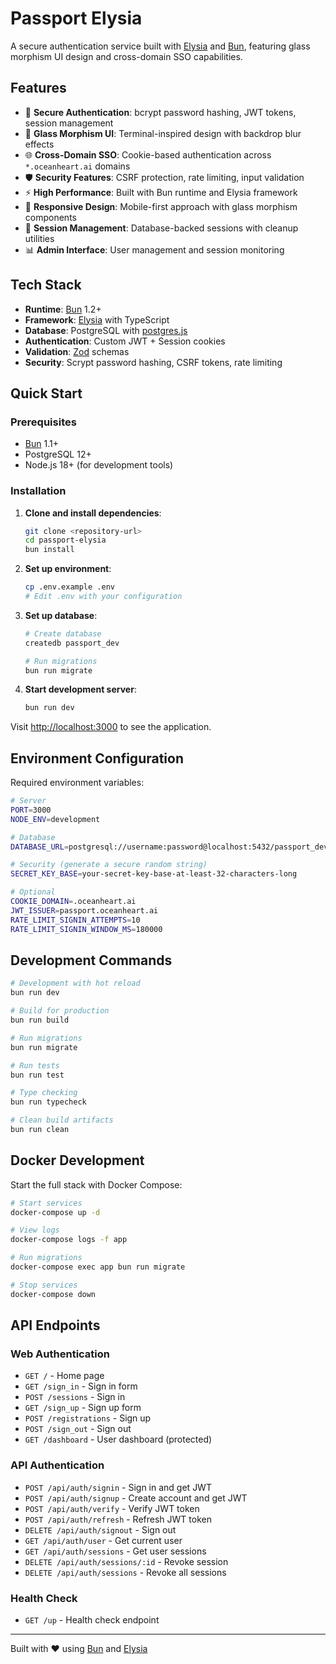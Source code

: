 # Passport Elysia

A secure authentication service built with [Elysia](https://elysiajs.com/) and [Bun](https://bun.sh/), featuring glass morphism UI design and cross-domain SSO capabilities.

## Features

- 🔐 **Secure Authentication**: bcrypt password hashing, JWT tokens, session management
- 🎨 **Glass Morphism UI**: Terminal-inspired design with backdrop blur effects
- 🌐 **Cross-Domain SSO**: Cookie-based authentication across `*.oceanheart.ai` domains
- 🛡️ **Security Features**: CSRF protection, rate limiting, input validation
- ⚡ **High Performance**: Built with Bun runtime and Elysia framework
- 📱 **Responsive Design**: Mobile-first approach with glass morphism components
- 🔄 **Session Management**: Database-backed sessions with cleanup utilities
- 📊 **Admin Interface**: User management and session monitoring

## Tech Stack

- **Runtime**: [Bun](https://bun.sh/) 1.2+
- **Framework**: [Elysia](https://elysiajs.com/) with TypeScript
- **Database**: PostgreSQL with [postgres.js](https://github.com/porsager/postgres)
- **Authentication**: Custom JWT + Session cookies
- **Validation**: [Zod](https://zod.dev/) schemas
- **Security**: Scrypt password hashing, CSRF tokens, rate limiting

## Quick Start

### Prerequisites

- [Bun](https://bun.sh/docs/installation) 1.1+
- PostgreSQL 12+
- Node.js 18+ (for development tools)

### Installation

1. **Clone and install dependencies**:
   ```bash
   git clone <repository-url>
   cd passport-elysia
   bun install
   ```

2. **Set up environment**:
   ```bash
   cp .env.example .env
   # Edit .env with your configuration
   ```

3. **Set up database**:
   ```bash
   # Create database
   createdb passport_dev
   
   # Run migrations
   bun run migrate
   ```

4. **Start development server**:
   ```bash
   bun run dev
   ```

Visit [http://localhost:3000](http://localhost:3000) to see the application.

## Environment Configuration

Required environment variables:

```bash
# Server
PORT=3000
NODE_ENV=development

# Database
DATABASE_URL=postgresql://username:password@localhost:5432/passport_dev

# Security (generate a secure random string)
SECRET_KEY_BASE=your-secret-key-base-at-least-32-characters-long

# Optional
COOKIE_DOMAIN=.oceanheart.ai
JWT_ISSUER=passport.oceanheart.ai
RATE_LIMIT_SIGNIN_ATTEMPTS=10
RATE_LIMIT_SIGNIN_WINDOW_MS=180000
```

## Development Commands

```bash
# Development with hot reload
bun run dev

# Build for production
bun run build

# Run migrations
bun run migrate

# Run tests
bun run test

# Type checking
bun run typecheck

# Clean build artifacts
bun run clean
```

## Docker Development

Start the full stack with Docker Compose:

```bash
# Start services
docker-compose up -d

# View logs
docker-compose logs -f app

# Run migrations
docker-compose exec app bun run migrate

# Stop services
docker-compose down
```

## API Endpoints

### Web Authentication

- `GET /` - Home page
- `GET /sign_in` - Sign in form
- `POST /sessions` - Sign in
- `GET /sign_up` - Sign up form
- `POST /registrations` - Sign up
- `POST /sign_out` - Sign out
- `GET /dashboard` - User dashboard (protected)

### API Authentication

- `POST /api/auth/signin` - Sign in and get JWT
- `POST /api/auth/signup` - Create account and get JWT
- `POST /api/auth/verify` - Verify JWT token
- `POST /api/auth/refresh` - Refresh JWT token
- `DELETE /api/auth/signout` - Sign out
- `GET /api/auth/user` - Get current user
- `GET /api/auth/sessions` - Get user sessions
- `DELETE /api/auth/sessions/:id` - Revoke session
- `DELETE /api/auth/sessions` - Revoke all sessions

### Health Check

- `GET /up` - Health check endpoint

---

Built with ❤️ using [Bun](https://bun.sh/) and [Elysia](https://elysiajs.com/)
